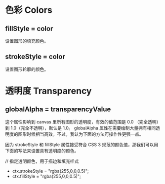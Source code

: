 # 色彩 Colors

## fillStyle = color
设置图形的填充颜色。
## strokeStyle = color
设置图形轮廓的颜色。

# 透明度 Transparency

## globalAlpha = transparencyValue
这个属性影响到 canvas 里所有图形的透明度，有效的值范围是 0.0 （完全透明）到 1.0（完全不透明），默认是 1.0。
globalAlpha 属性在需要绘制大量拥有相同透明度的图形时候相当高效。不过，我认为下面的方法可操作性更强一点。

因为 strokeStyle 和 fillStyle 属性接受符合 CSS 3 规范的颜色值，那我们可以用下面的写法来设置具有透明度的颜色。

// 指定透明颜色，用于描边和填充样式
* ctx.strokeStyle = "rgba(255,0,0,0.5)";
* ctx.fillStyle = "rgba(255,0,0,0.5)";